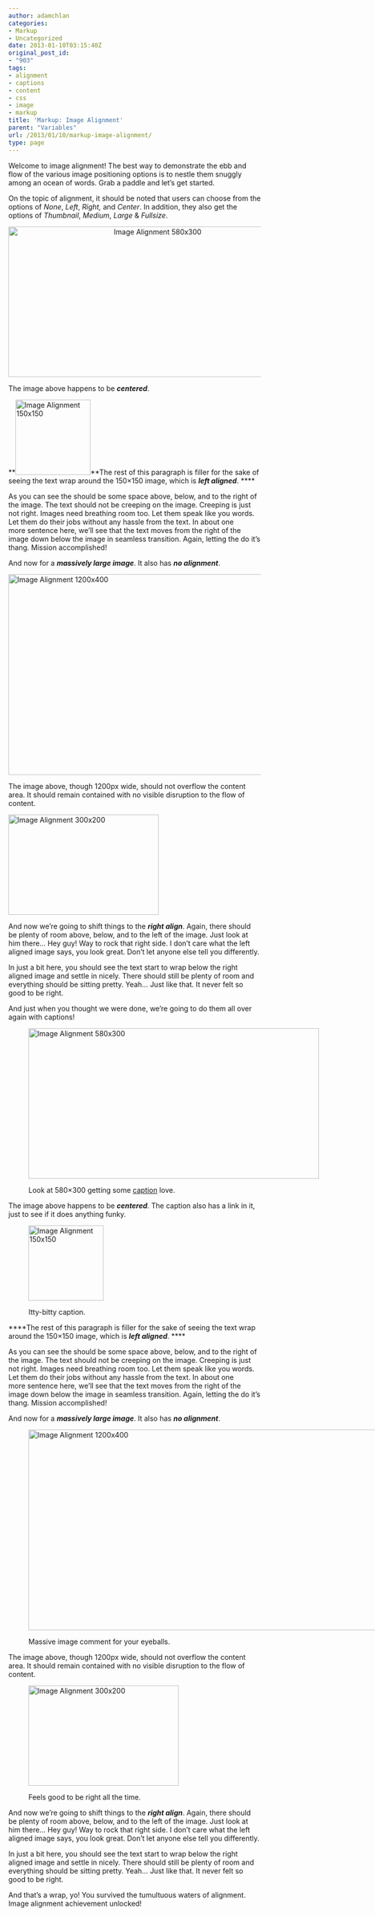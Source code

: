```yaml
---
author: adamchlan
categories:
- Markup
- Uncategorized
date: 2013-01-10T03:15:40Z
original_post_id:
- "903"
tags:
- alignment
- captions
- content
- css
- image
- markup
title: 'Markup: Image Alignment'
parent: "Variables"
url: /2013/01/10/markup-image-alignment/
type: page
---
```


Welcome to image alignment! The best way to demonstrate the ebb and flow of the various image positioning options is to nestle them snuggly among an ocean of words. Grab a paddle and let&#8217;s get started.

On the topic of alignment, it should be noted that users can choose from the options of _None_, _Left_, _Right,_ and _Center_. In addition, they also get the options of _Thumbnail_, _Medium_, _Large_ & _Fullsize_.

<p style="text-align:center;">
  <img class="size-full wp-image-906 aligncenter" title="Image Alignment 580x300" alt="Image Alignment 580x300" src="http://forhugo.dev/wp-content/uploads/2013/03/image-alignment-580x300.jpg" width="580" height="300" />
</p>

The image above happens to be _**centered**_.

**<img class="size-full wp-image-904 alignleft" title="Image Alignment 150x150" alt="Image Alignment 150x150" src="http://forhugo.dev/wp-content/uploads/2013/03/image-alignment-150x150.jpg" width="150" height="150" />**The rest of this paragraph is filler for the sake of seeing the text wrap around the 150&#215;150 image, which is _**left aligned**_. ****

As you can see the should be some space above, below, and to the right of the image. The text should not be creeping on the image. Creeping is just not right. Images need breathing room too. Let them speak like you words. Let them do their jobs without any hassle from the text. In about one more sentence here, we&#8217;ll see that the text moves from the right of the image down below the image in seamless transition. Again, letting the do it&#8217;s thang. Mission accomplished!

And now for a _**massively large image**_. It also has _**no alignment**_.

<img class="alignnone  wp-image-907" title="Image Alignment 1200x400" alt="Image Alignment 1200x400" src="http://forhugo.dev/wp-content/uploads/2013/03/image-alignment-1200x4002.jpg" width="1200" height="400" />

The image above, though 1200px wide, should not overflow the content area. It should remain contained with no visible disruption to the flow of content.

<img class="size-full wp-image-905 alignright" title="Image Alignment 300x200" alt="Image Alignment 300x200" src="http://forhugo.dev/wp-content/uploads/2013/03/image-alignment-300x200.jpg" width="300" height="200" />

And now we&#8217;re going to shift things to the _**right align**_. Again, there should be plenty of room above, below, and to the left of the image. Just look at him there&#8230; Hey guy! Way to rock that right side. I don&#8217;t care what the left aligned image says, you look great. Don&#8217;t let anyone else tell you differently.

In just a bit here, you should see the text start to wrap below the right aligned image and settle in nicely. There should still be plenty of room and everything should be sitting pretty. Yeah&#8230; Just like that. It never felt so good to be right.

And just when you thought we were done, we&#8217;re going to do them all over again with captions!<figure id="attachment_906" style="width: 580px" class="wp-caption aligncenter">

<img class="size-full wp-image-906  " title="Image Alignment 580x300" alt="Image Alignment 580x300" src="http://forhugo.dev/wp-content/uploads/2013/03/image-alignment-580x300.jpg" width="580" height="300" /><figcaption class="wp-caption-text">Look at 580&#215;300 getting some [caption][1] love.</figcaption></figure> 

The image above happens to be _**centered**_. The caption also has a link in it, just to see if it does anything funky.<figure id="attachment_904" style="width: 150px" class="wp-caption alignleft">

<img class="size-full wp-image-904  " title="Image Alignment 150x150" alt="Image Alignment 150x150" src="http://forhugo.dev/wp-content/uploads/2013/03/image-alignment-150x150.jpg" width="150" height="150" /><figcaption class="wp-caption-text">Itty-bitty caption.</figcaption></figure> 

****The rest of this paragraph is filler for the sake of seeing the text wrap around the 150&#215;150 image, which is _**left aligned**_. ****

As you can see the should be some space above, below, and to the right of the image. The text should not be creeping on the image. Creeping is just not right. Images need breathing room too. Let them speak like you words. Let them do their jobs without any hassle from the text. In about one more sentence here, we&#8217;ll see that the text moves from the right of the image down below the image in seamless transition. Again, letting the do it&#8217;s thang. Mission accomplished!

And now for a _**massively large image**_. It also has _**no alignment**_.<figure id="attachment_907" style="width: 1200px" class="wp-caption alignnone">

<img class=" wp-image-907" title="Image Alignment 1200x400" alt="Image Alignment 1200x400" src="http://forhugo.dev/wp-content/uploads/2013/03/image-alignment-1200x4002.jpg" width="1200" height="400" /><figcaption class="wp-caption-text">Massive image comment for your eyeballs.</figcaption></figure> 

The image above, though 1200px wide, should not overflow the content area. It should remain contained with no visible disruption to the flow of content.<figure id="attachment_905" style="width: 300px" class="wp-caption alignright">

<img class="size-full wp-image-905 " title="Image Alignment 300x200" alt="Image Alignment 300x200" src="http://forhugo.dev/wp-content/uploads/2013/03/image-alignment-300x200.jpg" width="300" height="200" /><figcaption class="wp-caption-text">Feels good to be right all the time.</figcaption></figure> 

And now we&#8217;re going to shift things to the _**right align**_. Again, there should be plenty of room above, below, and to the left of the image. Just look at him there&#8230; Hey guy! Way to rock that right side. I don&#8217;t care what the left aligned image says, you look great. Don&#8217;t let anyone else tell you differently.

In just a bit here, you should see the text start to wrap below the right aligned image and settle in nicely. There should still be plenty of room and everything should be sitting pretty. Yeah&#8230; Just like that. It never felt so good to be right.

And that&#8217;s a wrap, yo! You survived the tumultuous waters of alignment. Image alignment achievement unlocked!

 [1]: http://en.support.CongRessu.com/images/image-settings/ "Image Settings"
